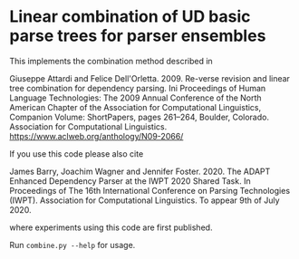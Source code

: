 # Linear combination of UD basic parse trees for parser ensembles

This implements the combination method described in

Giuseppe  Attardi  and  Felice  Dell'Orletta.  2009.
Re-verse revision and linear tree combination for dependency parsing.
Ini Proceedings of Human Language Technologies: The 2009 Annual Conference of the North American Chapter of the Association for Computational Linguistics, Companion Volume: ShortPapers, pages 261–264, Boulder, Colorado.
Association for Computational Linguistics.
https://www.aclweb.org/anthology/N09-2066/

If you use this code please also cite

James Barry, Joachim Wagner and Jennifer Foster. 2020.
The ADAPT Enhanced Dependency Parser at the IWPT 2020 Shared Task.
In Proceedings of The 16th International Conference on Parsing Technologies (IWPT).
Association for Computational Linguistics.
To appear 9th of July 2020.

where experiments using this code are first published.

Run `combine.py --help` for usage.

